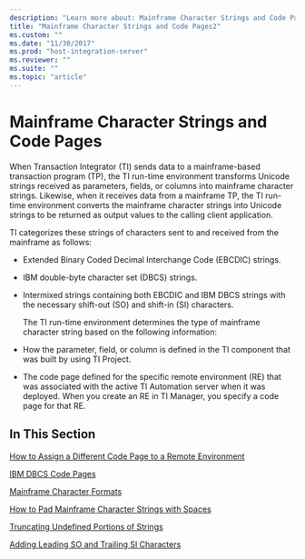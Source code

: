```yaml
---
description: "Learn more about: Mainframe Character Strings and Code Pages"
title: "Mainframe Character Strings and Code Pages2"
ms.custom: ""
ms.date: "11/30/2017"
ms.prod: "host-integration-server"
ms.reviewer: ""
ms.suite: ""
ms.topic: "article"
---
```

# Mainframe Character Strings and Code Pages
When Transaction Integrator (TI) sends data to a mainframe-based transaction program (TP), the TI run-time environment transforms Unicode strings received as parameters, fields, or columns into mainframe character strings. Likewise, when it receives data from a mainframe TP, the TI run-time environment converts the mainframe character strings into Unicode strings to be returned as output values to the calling client application.  
  
 TI categorizes these strings of characters sent to and received from the mainframe as follows:  
  
- Extended Binary Coded Decimal Interchange Code (EBCDIC) strings.  
  
- IBM double-byte character set (DBCS) strings.  
  
- Intermixed strings containing both EBCDIC and IBM DBCS strings with the necessary shift-out (SO) and shift-in (SI) characters.  
  
  The TI run-time environment determines the type of mainframe character string based on the following information:  
  
- How the parameter, field, or column is defined in the TI component that was built by using TI Project.  
  
- The code page defined for the specific remote environment (RE) that was associated with the active TI Automation server when it was deployed. When you create an RE in TI Manager, you specify a code page for that RE.  
  
## In This Section  
 [How to Assign a Different Code Page to a Remote Environment](../core/how-to-assign-a-different-code-page-to-a-remote-environment2.md)  
  
 [IBM DBCS Code Pages](../core/ibm-dbcs-code-pages1.md)  
  
 [Mainframe Character Formats](../core/mainframe-character-formats2.md)  
  
 [How to Pad Mainframe Character Strings with Spaces](../core/how-to-pad-mainframe-character-strings-with-spaces2.md)  
  
 [Truncating Undefined Portions of Strings](../core/truncating-undefined-portions-of-strings1.md)  
  
 [Adding Leading SO and Trailing SI Characters](../core/adding-leading-so-and-trailing-si-characters1.md)
